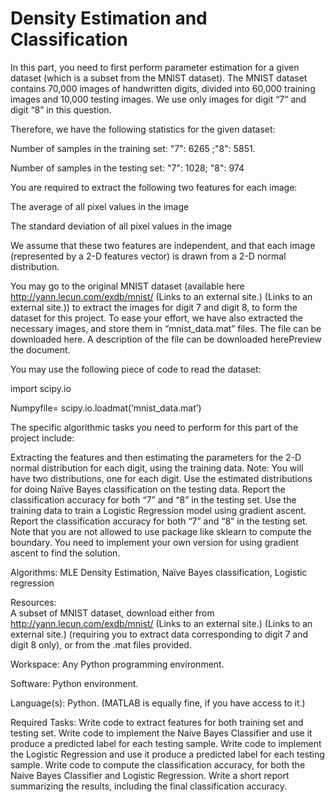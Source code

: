 # Density Estimation and Classification
In this part, you need to first perform parameter estimation for a given dataset (which is a subset from the MNIST dataset). The MNIST dataset contains 70,000 images of handwritten digits, divided into 60,000 training images and 10,000 testing images. We use only images for digit “7” and digit “8” in this question.

Therefore, we have the following statistics for the given dataset:

Number of samples in the training set:  "7": 6265 ;"8": 5851.

Number of samples in the testing set: "7": 1028;   "8": 974

You are required to extract the following two features for each image:

The average of all pixel values in the image

The standard deviation of all pixel values in the image

We assume that these two features are independent, and that each image (represented by a 2-D features vector) is drawn from a 2-D normal distribution.

You may go to the original MNIST dataset (available here http://yann.lecun.com/exdb/mnist/ (Links to an external site.) (Links to an external site.)) to extract the images for digit 7 and digit 8, to form the dataset for this project. To ease your effort, we have also extracted the necessary images, and store them in “mnist_data.mat” files. The file can be downloaded here. A description of the file can be downloaded herePreview the document.

You may use the following piece of code to read the dataset:

import scipy.io

Numpyfile= scipy.io.loadmat(‘mnist_data.mat’) 

The specific algorithmic tasks you need to perform for this part of the project include:

Extracting the features and then estimating the parameters for the 2-D normal distribution for each digit, using the training data. Note: You will have two distributions, one for each digit.
Use the estimated distributions for doing Naïve Bayes classification on the testing data. Report the classification accuracy for both “7” and “8” in the testing set. 
Use the training data to train a Logistic Regression model using gradient ascent. Report the classification accuracy for both “7” and “8” in the testing set. Note that you are not allowed to use package like sklearn to compute the boundary. You need to implement your own version for using gradient ascent to find the solution.

Algorithms:
MLE Density Estimation, Naïve Bayes classification, Logistic regression

Resources:  
A subset of MNIST dataset, download either from http://yann.lecun.com/exdb/mnist/ (Links to an external site.) (Links to an external site.) (requiring you to extract data corresponding to digit 7 and digit 8 only),  or from the .mat files provided.

Workspace: 
Any Python programming environment.

Software: 
Python environment.

Language(s): 
Python. (MATLAB is equally fine, if you have access to it.)

Required Tasks:
  Write code to extract features for both training set and testing set.
  Write code to implement the Naive Bayes Classifier and use it produce a predicted label for each testing sample.
  Write code to implement the Logistic Regression and use it produce a predicted label for each testing sample.
  Write code to compute the classification accuracy, for both the Naive Bayes Classifier and Logistic Regression.
  Write a short report summarizing the results, including the final classification accuracy.
